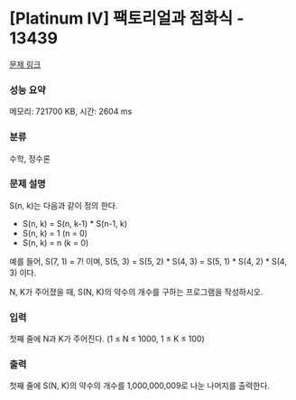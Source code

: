 # [Platinum IV] 팩토리얼과 점화식 - 13439 

[문제 링크](https://www.acmicpc.net/problem/13439) 

### 성능 요약

메모리: 721700 KB, 시간: 2604 ms

### 분류

수학, 정수론

### 문제 설명

<p>S(n, k)는 다음과 같이 정의 한다.</p>

<ul>
	<li>S(n, k) = S(n, k-1) * S(n-1, k)</li>
	<li>S(n, k) = 1 (n = 0)</li>
	<li>S(n, k) = n (k = 0)</li>
</ul>

<p>예를 들어, S(7, 1) = 7! 이며, S(5, 3) = S(5, 2) * S(4, 3) = S(5, 1) * S(4, 2) * S(4, 3) 이다.</p>

<p>N, K가 주어졌을 때, S(N, K)의 약수의 개수를 구하는 프로그램을 작성하시오.</p>

### 입력 

 <p>첫째 줄에 N과 K가 주어진다. (1 ≤ N ≤ 1000, 1 ≤ K ≤ 100)</p>

### 출력 

 <p>첫째 줄에 S(N, K)의 약수의 개수를 1,000,000,009로 나눈 나머지를 출력한다.</p>

